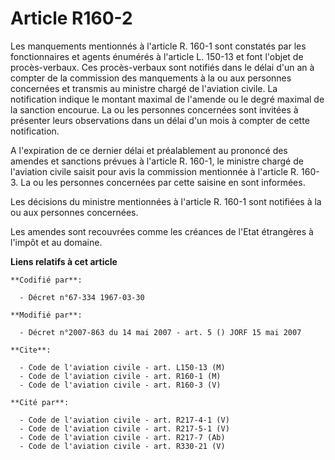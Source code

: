 # Article R160-2

Les manquements mentionnés à l'article R. 160-1 sont constatés par les fonctionnaires et agents énumérés à l'article L.
150-13 et font l'objet de procès-verbaux. Ces procès-verbaux sont notifiés dans le délai d'un an à compter de la commission
des manquements à la ou aux personnes concernées et transmis au ministre chargé de l'aviation civile. La notification indique
le montant maximal de l'amende ou le degré maximal de la sanction encourue. La ou les personnes concernées sont invitées à
présenter leurs observations dans un délai d'un mois à compter de cette notification.

A l'expiration de ce dernier délai et préalablement au prononcé des amendes et sanctions prévues à l'article R. 160-1, le
ministre chargé de l'aviation civile saisit pour avis la commission mentionnée à l'article R. 160-3. La ou les personnes
concernées par cette saisine en sont informées.

Les décisions du ministre mentionnées à l'article R. 160-1 sont notifiées à la ou aux personnes concernées.

Les amendes sont recouvrées comme les créances de l'Etat étrangères à l'impôt et au domaine.

**Liens relatifs à cet article**

	**Codifié par**:

	  - Décret n°67-334 1967-03-30

	**Modifié par**:

	  - Décret n°2007-863 du 14 mai 2007 - art. 5 () JORF 15 mai 2007

	**Cite**:

	  - Code de l'aviation civile - art. L150-13 (M)
	  - Code de l'aviation civile - art. R160-1 (M)
	  - Code de l'aviation civile - art. R160-3 (V)

	**Cité par**:

	  - Code de l'aviation civile - art. R217-4-1 (V)
	  - Code de l'aviation civile - art. R217-5-1 (V)
	  - Code de l'aviation civile - art. R217-7 (Ab)
	  - Code de l'aviation civile - art. R330-21 (V)
